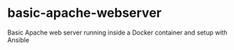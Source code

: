 # basic-apache-webserver
Basic Apache web server running inside a Docker container and setup with Ansible
